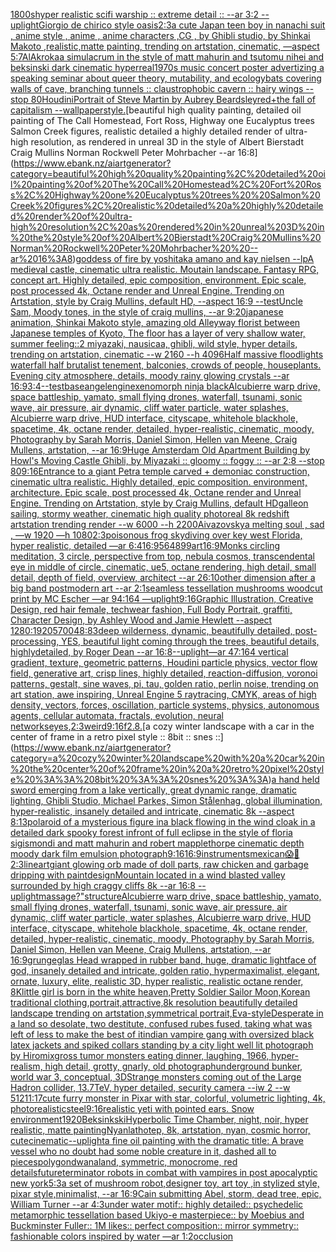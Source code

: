 [1800s](https://www.ebank.nz/aiartgenerator?category=1800s)[hyper realistic scifi warship :: extreme detail :: --ar 3:2 --uplight](https://www.ebank.nz/aiartgenerator?category=hyper%20realistic%20scifi%20warship%20%3A%3A%20extreme%20detail%20%3A%3A%20--ar%203%3A2%20--uplight)[Giorgio de chirico style oasis](https://www.ebank.nz/aiartgenerator?category=Giorgio%20de%20chirico%20style%20oasis)[2:3](https://www.ebank.nz/aiartgenerator?category=2%3A3)[a cute Japan  teen boy in nanachi suit , anime style , anime , anime characters ,CG , by Ghibli studio, by Shinkai Makoto ,realistic,matte painting, trending on artstation, cinematic, —aspect 5:7](https://www.ebank.nz/aiartgenerator?category=a%20cute%20Japan%20%20teen%20boy%20in%20nanachi%20suit%20%2C%20anime%20style%20%2C%20anime%20%2C%20anime%20characters%20%2CCG%20%2C%20by%20Ghibli%20studio%2C%20by%20Shinkai%20Makoto%20%2Crealistic%2Cmatte%20painting%2C%20trending%20on%20artstation%2C%20cinematic%2C%20%E2%80%94aspect%205%3A7)[AlAkroka](https://www.ebank.nz/aiartgenerator?category=AlAkroka)[a simulacrum in the style of matt mahurin and tsutomu nihei and beksinski dark cinematic hyperreal](https://www.ebank.nz/aiartgenerator?category=a%20simulacrum%20in%20the%20style%20of%20matt%20mahurin%20and%20tsutomu%20nihei%20and%20beksinski%20dark%20cinematic%20hyperreal)[1970s music concert poster advertizing a speaking seminar about queer theory, mutability, and ecology](https://www.ebank.nz/aiartgenerator?category=1970s%20music%20concert%20poster%20advertizing%20a%20speaking%20seminar%20about%20queer%20theory%2C%20mutability%2C%20and%20ecology)[bats covering walls of cave, branching tunnels :: claustrophobic cavern :: hairy wings -- stop 80](https://www.ebank.nz/aiartgenerator?category=bats%20covering%20walls%20of%20cave%2C%20branching%20tunnels%20%3A%3A%20claustrophobic%20cavern%20%3A%3A%20hairy%20wings%20--%20stop%2080)[Houdini](https://www.ebank.nz/aiartgenerator?category=Houdini)[Portrait of Steve Martin by Aubrey Beardsley](https://www.ebank.nz/aiartgenerator?category=Portrait%20of%20Steve%20Martin%20by%20Aubrey%20Beardsley)[red+](https://www.ebank.nz/aiartgenerator?category=red%2B)[the fall of capitalism --wallpaper](https://www.ebank.nz/aiartgenerator?category=the%20fall%20of%20capitalism%20--wallpaper)[style.](https://www.ebank.nz/aiartgenerator?category=style.)[beautiful high quality painting, detailed oil painting of The Call Homestead, Fort Ross, Highway one Eucalyptus trees  Salmon Creek figures, realistic detailed a highly detailed render of ultra-high resolution, as rendered in unreal 3D in the style of Albert Bierstadt Craig Mullins Norman Rockwell Peter Mohrbacher  --ar 16:8](https://www.ebank.nz/aiartgenerator?category=beautiful%20high%20quality%20painting%2C%20detailed%20oil%20painting%20of%20The%20Call%20Homestead%2C%20Fort%20Ross%2C%20Highway%20one%20Eucalyptus%20trees%20%20Salmon%20Creek%20figures%2C%20realistic%20detailed%20a%20highly%20detailed%20render%20of%20ultra-high%20resolution%2C%20as%20rendered%20in%20unreal%203D%20in%20the%20style%20of%20Albert%20Bierstadt%20Craig%20Mullins%20Norman%20Rockwell%20Peter%20Mohrbacher%20%20--ar%2016%3A8)[goddess of fire by yoshitaka amano and kay nielsen --lp](https://www.ebank.nz/aiartgenerator?category=goddess%20of%20fire%20by%20yoshitaka%20amano%20and%20kay%20nielsen%20--lp)[A medieval castle, cinematic ultra realistic. Moutain landscape. Fantasy RPG, concept art. Highly detailed, epic composition, environment. Epic scale, post processed 4k, Octane render and Unreal Engine. Trending on Artstation, style by Craig Mullins, default HD, --aspect 16:9 --test](https://www.ebank.nz/aiartgenerator?category=A%20medieval%20castle%2C%20cinematic%20ultra%20realistic.%20Moutain%20landscape.%20Fantasy%20RPG%2C%20concept%20art.%20Highly%20detailed%2C%20epic%20composition%2C%20environment.%20Epic%20scale%2C%20post%20processed%204k%2C%20Octane%20render%20and%20Unreal%20Engine.%20Trending%20on%20Artstation%2C%20style%20by%20Craig%20Mullins%2C%20default%20HD%2C%20--aspect%2016%3A9%20--test)[Uncle Sam, Moody tones, in the style of craig mullins, --ar 9:20](https://www.ebank.nz/aiartgenerator?category=Uncle%20Sam%2C%20Moody%20tones%2C%20in%20the%20style%20of%20craig%20mullins%2C%20--ar%209%3A20)[japanese animation, Shinkai Makoto style, amazing old Alleyway florist between Japanese temples of Kyoto, The floor has a layer of very shallow water, summer feeling::2  miyazaki, nausicaa, ghibli, wild style, hyper details, trending on artstation, cinematic --w 2160  --h 4096](https://www.ebank.nz/aiartgenerator?category=japanese%20animation%2C%20Shinkai%20Makoto%20style%2C%20amazing%20old%20Alleyway%20florist%20between%20Japanese%20temples%20of%20Kyoto%2C%20The%20floor%20has%20a%20layer%20of%20very%20shallow%20water%2C%20summer%20feeling%3A%3A2%20%20miyazaki%2C%20nausicaa%2C%20ghibli%2C%20wild%20style%2C%20hyper%20details%2C%20trending%20on%20artstation%2C%20cinematic%20--w%202160%20%20--h%204096)[Half massive floodlights waterfall half brutalist tenement, balconies, crowds of people, houseplants. Evening city atmosphere, details, moody rainy glowing crystals --ar 16:9](https://www.ebank.nz/aiartgenerator?category=Half%20massive%20floodlights%20waterfall%20half%20brutalist%20tenement%2C%20balconies%2C%20crowds%20of%20people%2C%20houseplants.%20Evening%20city%20atmosphere%2C%20details%2C%20moody%20rainy%20glowing%20crystals%20--ar%2016%3A9)[3:4](https://www.ebank.nz/aiartgenerator?category=3%3A4)[--test](https://www.ebank.nz/aiartgenerator?category=--test)[base](https://www.ebank.nz/aiartgenerator?category=base)[angel](https://www.ebank.nz/aiartgenerator?category=angel)[engine](https://www.ebank.nz/aiartgenerator?category=engine)[xenomorph ninja black](https://www.ebank.nz/aiartgenerator?category=xenomorph%20ninja%20black)[Alcubierre warp drive, space battleship, yamato, small flying drones, waterfall, tsunami, sonic wave, air pressure, air dynamic, cliff water particle, water splashes, Alcubierre warp drive, HUD interface, cityscape, whitehole blackhole, spacetime, 4k, octane render, detailed, hyper-realistic, cinematic, moody, Photography by Sarah Morris, Daniel Simon, Hellen van Meene, Craig Mullens, artstation, --ar 16:9](https://www.ebank.nz/aiartgenerator?category=Alcubierre%20warp%20drive%2C%20space%20battleship%2C%20yamato%2C%20small%20flying%20drones%2C%20waterfall%2C%20tsunami%2C%20sonic%20wave%2C%20air%20pressure%2C%20air%20dynamic%2C%20cliff%20water%20particle%2C%20water%20splashes%2C%20Alcubierre%20warp%20drive%2C%20HUD%20interface%2C%20cityscape%2C%20whitehole%20blackhole%2C%20spacetime%2C%204k%2C%20octane%20render%2C%20detailed%2C%20hyper-realistic%2C%20cinematic%2C%20moody%2C%20Photography%20by%20Sarah%20Morris%2C%20Daniel%20Simon%2C%20Hellen%20van%20Meene%2C%20Craig%20Mullens%2C%20artstation%2C%20--ar%2016%3A9)[Huge Amsterdam Old Apartment Building by Howl's Moving Castle Ghibli, by Miyazaki :: gloomy :: foggy :: --ar 2:8 --stop 80](https://www.ebank.nz/aiartgenerator?category=Huge%20Amsterdam%20Old%20Apartment%20Building%20by%20Howl%27s%20Moving%20Castle%20Ghibli%2C%20by%20Miyazaki%20%3A%3A%20gloomy%20%3A%3A%20foggy%20%3A%3A%20--ar%202%3A8%20--stop%2080)[9:16](https://www.ebank.nz/aiartgenerator?category=9%3A16)[Entrance to a giant Petra temple carved + demoniac construction, cinematic ultra realistic. Highly detailed, epic composition. environment, architecture. Epic scale, post processed 4k, Octane render and Unreal Engine. Trending on Artstation, style by Craig Mullins, default HD](https://www.ebank.nz/aiartgenerator?category=Entrance%20to%20a%20giant%20Petra%20temple%20carved%20%2B%20demoniac%20construction%2C%20cinematic%20ultra%20realistic.%20Highly%20detailed%2C%20epic%20composition.%20environment%2C%20architecture.%20Epic%20scale%2C%20post%20processed%204k%2C%20Octane%20render%20and%20Unreal%20Engine.%20Trending%20on%20Artstation%2C%20style%20by%20Craig%20Mullins%2C%20default%20HD)[galleon sailing, stormy weather, cinematic high quality photoreal 8k redshift artstation trending render --w 6000 --h 2200](https://www.ebank.nz/aiartgenerator?category=galleon%20sailing%2C%20stormy%20weather%2C%20cinematic%20high%20quality%20photoreal%208k%20redshift%20artstation%20trending%20render%20--w%206000%20--h%202200)[Aivazovsky](https://www.ebank.nz/aiartgenerator?category=Aivazovsky)[a melting soul , sad ,  —w 1920 —h 1080](https://www.ebank.nz/aiartgenerator?category=a%20melting%20soul%20%2C%20sad%20%2C%20%20%E2%80%94w%201920%20%E2%80%94h%201080)[2:3](https://www.ebank.nz/aiartgenerator?category=2%3A3)[poisonous frog skydiving over key west Florida, hyper realistic, detailed —ar 6:4](https://www.ebank.nz/aiartgenerator?category=poisonous%20frog%20skydiving%20over%20key%20west%20Florida%2C%20hyper%20realistic%2C%20detailed%20%E2%80%94ar%206%3A4)[16:9](https://www.ebank.nz/aiartgenerator?category=16%3A9)[564899](https://www.ebank.nz/aiartgenerator?category=564899)[art](https://www.ebank.nz/aiartgenerator?category=art)[16:9](https://www.ebank.nz/aiartgenerator?category=16%3A9)[Monks circling meditation, 3 circle, perspective from top, nebula cosmos, transcendental eye in middle of circle, cinematic, ue5, octane rendering, high detail, small detail, depth of field, overview, architect --ar 26:10](https://www.ebank.nz/aiartgenerator?category=Monks%20circling%20meditation%2C%203%20circle%2C%20perspective%20from%20top%2C%20nebula%20cosmos%2C%20transcendental%20eye%20in%20middle%20of%20circle%2C%20cinematic%2C%20ue5%2C%20octane%20rendering%2C%20high%20detail%2C%20small%20detail%2C%20depth%20of%20field%2C%20overview%2C%20architect%20--ar%2026%3A10)[other dimension after a big band postmodern art --ar 2:1](https://www.ebank.nz/aiartgenerator?category=other%20dimension%20after%20a%20big%20band%20postmodern%20art%20--ar%202%3A1)[seamless tessellation mushrooms woodcut print by MC Escher —ar 94:164 —uplight](https://www.ebank.nz/aiartgenerator?category=seamless%20tessellation%20mushrooms%20woodcut%20print%20by%20MC%20Escher%20%E2%80%94ar%2094%3A164%20%E2%80%94uplight)[9:16](https://www.ebank.nz/aiartgenerator?category=9%3A16)[Graphic Illustration, Creative Design, red hair female, techwear fashion, Full Body Portrait, graffiti, Character Design, by Ashley Wood and Jamie Hewlett --aspect 1280:1920](https://www.ebank.nz/aiartgenerator?category=Graphic%20Illustration%2C%20Creative%20Design%2C%20red%20hair%20female%2C%20techwear%20fashion%2C%20Full%20Body%20Portrait%2C%20graffiti%2C%20Character%20Design%2C%20by%20Ashley%20Wood%20and%20Jamie%20Hewlett%20--aspect%201280%3A1920)[5700](https://www.ebank.nz/aiartgenerator?category=5700)[48:83](https://www.ebank.nz/aiartgenerator?category=48%3A83)[deep wilderness, dynamic, beautifully detailed, post-processing, YES, beautiful light coming through the trees, beautiful details, highlydetailed, by Roger Dean --ar 16:8](https://www.ebank.nz/aiartgenerator?category=deep%20wilderness%2C%20dynamic%2C%20beautifully%20detailed%2C%20post-processing%2C%20YES%2C%20beautiful%20light%20coming%20through%20the%20trees%2C%20beautiful%20details%2C%20highlydetailed%2C%20by%20Roger%20Dean%20--ar%2016%3A8)[--uplight](https://www.ebank.nz/aiartgenerator?category=--uplight)[—ar 47:164 vertical gradient, texture, geometric patterns, Houdini particle physics, vector flow field, generative art, crisp lines, highly detailed, reaction-diffusion, voronoi patterns, gestalt, sine waves, pi, tau, golden ratio, perlin noise, trending on art station, awe inspiring, Unreal Engine 5 raytracing, CMYK, areas of high density, vectors, forces, oscillation, particle systems, physics, autonomous agents, cellular automata, fractals, evolution, neural networks](https://www.ebank.nz/aiartgenerator?category=%E2%80%94ar%2047%3A164%20vertical%20gradient%2C%20texture%2C%20geometric%20patterns%2C%20Houdini%20particle%20physics%2C%20vector%20flow%20field%2C%20generative%20art%2C%20crisp%20lines%2C%20highly%20detailed%2C%20reaction-diffusion%2C%20voronoi%20patterns%2C%20gestalt%2C%20sine%20waves%2C%20pi%2C%20tau%2C%20golden%20ratio%2C%20perlin%20noise%2C%20trending%20on%20art%20station%2C%20awe%20inspiring%2C%20Unreal%20Engine%205%20raytracing%2C%20CMYK%2C%20areas%20of%20high%20density%2C%20vectors%2C%20forces%2C%20oscillation%2C%20particle%20systems%2C%20physics%2C%20autonomous%20agents%2C%20cellular%20automata%2C%20fractals%2C%20evolution%2C%20neural%20networks)[eyes](https://www.ebank.nz/aiartgenerator?category=eyes)[,](https://www.ebank.nz/aiartgenerator?category=%2C)[2:3](https://www.ebank.nz/aiartgenerator?category=2%3A3)[weird](https://www.ebank.nz/aiartgenerator?category=weird)[9:16](https://www.ebank.nz/aiartgenerator?category=9%3A16)[f2.8.](https://www.ebank.nz/aiartgenerator?category=f2.8.)[a cozy winter landscape with a car in the center of frame in a retro pixel style :: 8bit :: snes ::](https://www.ebank.nz/aiartgenerator?category=a%20cozy%20winter%20landscape%20with%20a%20car%20in%20the%20center%20of%20frame%20in%20a%20retro%20pixel%20style%20%3A%3A%208bit%20%3A%3A%20snes%20%3A%3A)[a hand held sword emerging from a lake vertically, great dynamic range, dramatic lighting, Ghibli Studio, Michael Parkes, Simon Stålenhag, global illumination, hyper-realistic, insanely detailed and intricate, cinematic 8k --aspect 8:13](https://www.ebank.nz/aiartgenerator?category=a%20hand%20held%20sword%20emerging%20from%20a%20lake%20vertically%2C%20great%20dynamic%20range%2C%20dramatic%20lighting%2C%20Ghibli%20Studio%2C%20Michael%20Parkes%2C%20Simon%20St%C3%A5lenhag%2C%20global%20illumination%2C%20hyper-realistic%2C%20insanely%20detailed%20and%20intricate%2C%20cinematic%208k%20--aspect%208%3A13)[polaroid of a mysterious figure ina black flowing in the wind cloak in a detailed dark spooky forest infront of full eclipse in the style of floria sigismondi and matt mahurin and robert mapplethorpe cinematic depth moody dark film emulsion photograph](https://www.ebank.nz/aiartgenerator?category=polaroid%20of%20a%20mysterious%20figure%20ina%20black%20flowing%20in%20the%20wind%20cloak%20in%20a%20detailed%20dark%20spooky%20forest%20infront%20of%20full%20eclipse%20in%20the%20style%20of%20floria%20sigismondi%20and%20matt%20mahurin%20and%20robert%20mapplethorpe%20cinematic%20depth%20moody%20dark%20film%20emulsion%20photograph)[9:16](https://www.ebank.nz/aiartgenerator?category=9%3A16)[16:9](https://www.ebank.nz/aiartgenerator?category=16%3A9)[instruments](https://www.ebank.nz/aiartgenerator?category=instruments)[mexican](https://www.ebank.nz/aiartgenerator?category=mexican)[😱🥶](https://www.ebank.nz/aiartgenerator?category=%F0%9F%98%B1%F0%9F%A5%B6)[2:3](https://www.ebank.nz/aiartgenerator?category=2%3A3)[lineart](https://www.ebank.nz/aiartgenerator?category=lineart)[giant glowing orb made of doll parts, raw chicken and garbage dripping with paint](https://www.ebank.nz/aiartgenerator?category=giant%20glowing%20orb%20made%20of%20doll%20parts%2C%20raw%20chicken%20and%20garbage%20dripping%20with%20paint)[design](https://www.ebank.nz/aiartgenerator?category=design)[Mountain located in a wind blasted valley surrounded by high craggy cliffs 8k --ar 16:8 --uplight](https://www.ebank.nz/aiartgenerator?category=Mountain%20located%20in%20a%20wind%20blasted%20valley%20surrounded%20by%20high%20craggy%20cliffs%208k%20--ar%2016%3A8%20--uplight)[massage?"](https://www.ebank.nz/aiartgenerator?category=massage%3F%22)[structure](https://www.ebank.nz/aiartgenerator?category=structure)[Alcubierre warp drive, space battleship, yamato, small flying drones, waterfall, tsunami, sonic wave, air pressure, air dynamic, cliff water particle, water splashes, Alcubierre warp drive, HUD interface, cityscape, whitehole blackhole, spacetime, 4k, octane render, detailed, hyper-realistic, cinematic, moody, Photography by Sarah Morris, Daniel Simon, Hellen van Meene, Craig Mullens, artstation, --ar 16:9](https://www.ebank.nz/aiartgenerator?category=Alcubierre%20warp%20drive%2C%20space%20battleship%2C%20yamato%2C%20small%20flying%20drones%2C%20waterfall%2C%20tsunami%2C%20sonic%20wave%2C%20air%20pressure%2C%20air%20dynamic%2C%20cliff%20water%20particle%2C%20water%20splashes%2C%20Alcubierre%20warp%20drive%2C%20HUD%20interface%2C%20cityscape%2C%20whitehole%20blackhole%2C%20spacetime%2C%204k%2C%20octane%20render%2C%20detailed%2C%20hyper-realistic%2C%20cinematic%2C%20moody%2C%20Photography%20by%20Sarah%20Morris%2C%20Daniel%20Simon%2C%20Hellen%20van%20Meene%2C%20Craig%20Mullens%2C%20artstation%2C%20--ar%2016%3A9)[grunge](https://www.ebank.nz/aiartgenerator?category=grunge)[glas Head wrapped in rubber band, huge, dramatic light](https://www.ebank.nz/aiartgenerator?category=glas%20Head%20wrapped%20in%20rubber%20band%2C%20huge%2C%20dramatic%20light)[face of god, insanely detailed and intricate, golden ratio, hypermaximalist, elegant, ornate, luxury, elite, realistic 3D, hyper realistic, realistic octane render, 8K](https://www.ebank.nz/aiartgenerator?category=face%20of%20god%2C%20insanely%20detailed%20and%20intricate%2C%20golden%20ratio%2C%20hypermaximalist%2C%20elegant%2C%20ornate%2C%20luxury%2C%20elite%2C%20realistic%203D%2C%20hyper%20realistic%2C%20realistic%20octane%20render%2C%208K)[little girl is born in the white heaven,Pretty Soldier Sailor Moon,Korean traditional clothing,portrait,attractive,8k resolution beautifully detailed landscape trending on artstation,symmetrical portrait,Eva-style](https://www.ebank.nz/aiartgenerator?category=little%20girl%20is%20born%20in%20the%20white%20heaven%2CPretty%20Soldier%20Sailor%20Moon%2CKorean%20traditional%20clothing%2Cportrait%2Cattractive%2C8k%20resolution%20beautifully%20detailed%20landscape%20trending%20on%20artstation%2Csymmetrical%20portrait%2CEva-style)[Desperate in a land so desolate, two destitute, confused rubes fused, taking what was left of less to make the best of it](https://www.ebank.nz/aiartgenerator?category=Desperate%20in%20a%20land%20so%20desolate%2C%20two%20destitute%2C%20confused%20rubes%20fused%2C%20taking%20what%20was%20left%20of%20less%20to%20make%20the%20best%20of%20it)[indian vampire gang with oversized black latex jackets and spiked collars standing by a city light well lit photograph by Hiromix](https://www.ebank.nz/aiartgenerator?category=indian%20vampire%20gang%20with%20oversized%20black%20latex%20jackets%20and%20spiked%20collars%20standing%20by%20a%20city%20light%20well%20lit%20photograph%20by%20Hiromix)[gross tumor monsters eating dinner, laughing, 1966, hyper-realism, high detail, grotty, gnarly, old photograph](https://www.ebank.nz/aiartgenerator?category=gross%20tumor%20monsters%20eating%20dinner%2C%20laughing%2C%201966%2C%20hyper-realism%2C%20high%20detail%2C%20grotty%2C%20gnarly%2C%20old%20photograph)[underground bunker, world war 3, conceptual, 3D](https://www.ebank.nz/aiartgenerator?category=underground%20bunker%2C%20world%20war%203%2C%20conceptual%2C%203D)[Strange monsters coming out of the Large Hadron collider, 13.7TeV, hyper detailed, security camera --iw 2 --w 512](https://www.ebank.nz/aiartgenerator?category=Strange%20monsters%20coming%20out%20of%20the%20Large%20Hadron%20collider%2C%2013.7TeV%2C%20hyper%20detailed%2C%20security%20camera%20--iw%202%20--w%20512)[11:17](https://www.ebank.nz/aiartgenerator?category=11%3A17)[cute furry monster in Pixar with star, colorful, volumetric lighting, 4k, photorealistic](https://www.ebank.nz/aiartgenerator?category=cute%20furry%20monster%20in%20Pixar%20with%20star%2C%20colorful%2C%20volumetric%20lighting%2C%204k%2C%20photorealistic)[steel](https://www.ebank.nz/aiartgenerator?category=steel)[9:16](https://www.ebank.nz/aiartgenerator?category=9%3A16)[realistic yeti with pointed ears. Snow environment](https://www.ebank.nz/aiartgenerator?category=realistic%20yeti%20with%20pointed%20ears.%20Snow%20environment)[1920](https://www.ebank.nz/aiartgenerator?category=1920)[Beksinkski](https://www.ebank.nz/aiartgenerator?category=Beksinkski)[Hyperbolic Time Chamber, night, noir, hyper realistic, matte painting](https://www.ebank.nz/aiartgenerator?category=Hyperbolic%20Time%20Chamber%2C%20night%2C%20noir%2C%20hyper%20realistic%2C%20matte%20painting)[Nyanlathotep, 8k, artstation, nyan, cosmic horror, cute](https://www.ebank.nz/aiartgenerator?category=Nyanlathotep%2C%208k%2C%20artstation%2C%20nyan%2C%20cosmic%20horror%2C%20cute)[cinematic](https://www.ebank.nz/aiartgenerator?category=cinematic)[--uplight](https://www.ebank.nz/aiartgenerator?category=--uplight)[a fine oil painting with the dramatic title: A brave vessel who no doubt had some noble creature in it, dashed all to pieces](https://www.ebank.nz/aiartgenerator?category=a%20fine%20oil%20painting%20with%20the%20dramatic%20title%3A%20A%20brave%20vessel%20who%20no%20doubt%20had%20some%20noble%20creature%20in%20it%2C%20dashed%20all%20to%20pieces)[polygondwanaland, symmetric, monocrome, red details](https://www.ebank.nz/aiartgenerator?category=polygondwanaland%2C%20symmetric%2C%20monocrome%2C%20red%20details)[future](https://www.ebank.nz/aiartgenerator?category=future)[terminator robots in combat with vampires in post apocalyptic new york](https://www.ebank.nz/aiartgenerator?category=terminator%20robots%20in%20combat%20with%20vampires%20in%20post%20apocalyptic%20new%20york)[5:3](https://www.ebank.nz/aiartgenerator?category=5%3A3)[a set of mushroom robot,designer toy, art toy ,in stylized style, pixar style,minimalist, --ar 16:9](https://www.ebank.nz/aiartgenerator?category=a%20set%20of%20mushroom%20robot%2Cdesigner%20toy%2C%20art%20toy%20%2Cin%20stylized%20style%2C%20pixar%20style%2Cminimalist%2C%20--ar%2016%3A9)[Cain submitting Abel, storm, dead tree, epic, William Turner --ar 4:3](https://www.ebank.nz/aiartgenerator?category=Cain%20submitting%20Abel%2C%20storm%2C%20dead%20tree%2C%20epic%2C%20William%20Turner%20--ar%204%3A3)[under water motif:: highly detailed:: psychedelic metamorphic tessellation based Ukiyo-e masterpiece:: by Moebius and Buckminster Fuller:: 1M likes:: perfect composition:: mirror symmetry:: fashionable colors inspired by water —ar 1:2](https://www.ebank.nz/aiartgenerator?category=under%20water%20motif%3A%3A%20highly%20detailed%3A%3A%20psychedelic%20metamorphic%20tessellation%20based%20Ukiyo-e%20masterpiece%3A%3A%20by%20Moebius%20and%20Buckminster%20Fuller%3A%3A%201M%20likes%3A%3A%20perfect%20composition%3A%3A%20mirror%20symmetry%3A%3A%20fashionable%20colors%20inspired%20by%20water%20%E2%80%94ar%201%3A2)[occlusion](https://www.ebank.nz/aiartgenerator?category=occlusion)